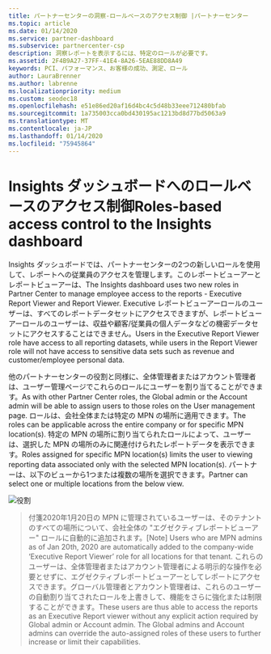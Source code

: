 ```yaml
---
title: パートナーセンターの洞察-ロールベースのアクセス制御 |パートナーセンター
ms.topic: article
ms.date: 01/14/2020
ms.service: partner-dashboard
ms.subservice: partnercenter-csp
description: 洞察レポートを表示するには、特定のロールが必要です。
ms.assetid: 2F4B9A27-37FF-41E4-8A26-5EAE88DD8A49
keywords: PCI、パフォーマンス、お客様の成功、測定、ロール
author: LauraBrenner
ms.author: labrenne
ms.localizationpriority: medium
ms.custom: seodec18
ms.openlocfilehash: e51e86ed20af16d4bc4c5d48b33eee712480bfab
ms.sourcegitcommit: 1a735003cca0bd430195ac1213bd8d77bd5063a9
ms.translationtype: MT
ms.contentlocale: ja-JP
ms.lasthandoff: 01/14/2020
ms.locfileid: "75945864"
---
```

# <a name="roles-based-access-control-to-the-insights-dashboard"></a><span data-ttu-id="21a4e-104">Insights ダッシュボードへのロールベースのアクセス制御</span><span class="sxs-lookup"><span data-stu-id="21a4e-104">Roles-based access control to the Insights dashboard</span></span>

<span data-ttu-id="21a4e-105">Insights ダッシュボードでは、パートナーセンターの2つの新しいロールを使用して、レポートへの従業員のアクセスを管理します。このレポートビューアーとレポートビューアーは、</span><span class="sxs-lookup"><span data-stu-id="21a4e-105">The Insights dashboard uses two new roles in Partner Center to manage employee access to the reports - Executive Report Viewer and Report Viewer.</span></span>  <span data-ttu-id="21a4e-106">Executive レポートビューアーロールのユーザーは、すべてのレポートデータセットにアクセスできますが、レポートビューアーロールのユーザーは、収益や顧客/従業員の個人データなどの機密データセットにアクセスすることはできません。</span><span class="sxs-lookup"><span data-stu-id="21a4e-106">Users in the Executive Report Viewer role have access to all reporting datasets, while users in the Report Viewer role will not have access to sensitive data sets such as revenue and customer/employee personal data.</span></span>  

<span data-ttu-id="21a4e-107">他のパートナーセンターの役割と同様に、全体管理者またはアカウント管理者は、ユーザー管理ページでこれらのロールにユーザーを割り当てることができます。</span><span class="sxs-lookup"><span data-stu-id="21a4e-107">As with other Partner Center roles, the Global admin or the Account admin will be able to assign users to those roles on the User management page.</span></span> <span data-ttu-id="21a4e-108">ロールは、会社全体または特定の MPN の場所に適用できます。</span><span class="sxs-lookup"><span data-stu-id="21a4e-108">The roles can be applicable across the entire company or for specific MPN location(s).</span></span> <span data-ttu-id="21a4e-109">特定の MPN の場所に割り当てられたロールによって、ユーザーは、選択した MPN の場所のみに関連付けられたレポートデータを表示できます。</span><span class="sxs-lookup"><span data-stu-id="21a4e-109">Roles assigned for specific MPN location(s) limits the user to viewing reporting data associated only with the selected MPN location(s).</span></span> <span data-ttu-id="21a4e-110">パートナーは、以下のビューから1つまたは複数の場所を選択できます。</span><span class="sxs-lookup"><span data-stu-id="21a4e-110">Partner can select one or multiple locations from the below view.</span></span>

![役割](images/pci/roles.png)

><span data-ttu-id="21a4e-112">付箋2020年1月20日の MPN に管理されているユーザーは、そのテナントのすべての場所について、会社全体の "エグゼクティブレポートビューアー" ロールに自動的に追加されます。</span><span class="sxs-lookup"><span data-stu-id="21a4e-112">[Note] Users who are MPN admins as of Jan 20th, 2020 are automatically added to the company-wide ‘Executive Report Viewer’ role for all locations for that tenant.</span></span> <span data-ttu-id="21a4e-113">これらのユーザーは、全体管理者またはアカウント管理者による明示的な操作を必要とせずに、エグゼクティブレポートビューアーとしてレポートにアクセスできます。グローバル管理者とアカウント管理者は、これらのユーザーの自動割り当てされたロールを上書きして、機能をさらに強化または制限することができます。</span><span class="sxs-lookup"><span data-stu-id="21a4e-113">These users are thus able to access the reports as an Executive Report viewer without any explicit action required by Global admin or Account admin. The Global admins and Account admins can override the auto-assigned roles of these users to further increase or limit their capabilities.</span></span>